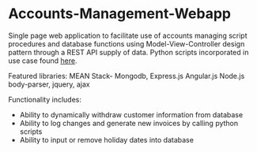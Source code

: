 # Accounts-Management-Webapp
Single page web application to facilitate use of accounts managing script procedures and database functions using Model-View-Controller design pattern through a REST API supply of data. Python scripts incorporated in use case found [here](https://github.com/Thomas-Power/Procedural-Invoice-Generator).

Featured libraries:
MEAN Stack- Mongodb, Express.js Angular.js Node.js
body-parser, jquery, ajax

Functionality includes:
* Ability to dynamically withdraw customer information from database
* Ability to log changes and generate new invoices by calling python scripts
* Ability to input or remove holiday dates into database
